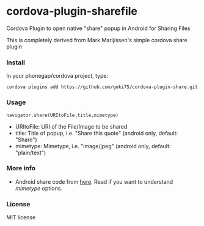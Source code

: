 cordova-plugin-sharefile
========================

Cordova Plugin to open native "share" popup in Android for Sharing Files

This is completely derived from Mark Marijissen's simple cordova share plugin

### Install

In your phonegap/cordova project, type:

`cordova plugins add https://github.com/goki75/cordova-plugin-share.git`

### Usage

`navigator.share(URItoFile,title,mimetype)`

* URItoFile: URI of the File/Image to be shared
* title: Title of popup, i.e. "Share this quote" (android only, default: "Share")
* mimetype: Mimetype, i.e. "image/jpeg" (android only, default: "plain/text")

### More info


* Android share code from [here](http://developer.android.com/training/sharing/send.html). Read if you want to understand *mimetype* options.


### License

MIT license

